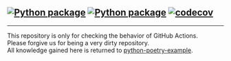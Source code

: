 [![Python package](https://github.com/Hasenpfote/github-actions-testing/actions/workflows/lint.yml/badge.svg)](https://github.com/Hasenpfote/github-actions-testing/actions/workflows/lint.yml)
[![Python package](https://github.com/Hasenpfote/github-actions-testing/actions/workflows/test.yml/badge.svg)](https://github.com/Hasenpfote/github-actions-testing/actions/workflows/test.yml)
[![codecov](https://codecov.io/github/Hasenpfote/github-actions-testing/branch/main/graph/badge.svg?token=9Q1FETNB2X)](https://codecov.io/github/Hasenpfote/github-actions-testing)
---
---
This repository is only for checking the behavior of GitHub Actions.  
Please forgive us for being a very dirty repository.  
All knowledge gained here is returned to [python-poetry-example](https://github.com/Hasenpfote/python-poetry-example).  
